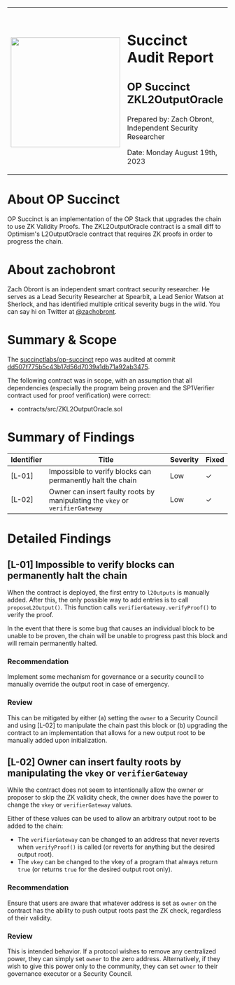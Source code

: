 <table>
    <tr><th></th><th></th></tr>
    <tr>
        <td><img src="https://img.cryptorank.io/coins/succinct1711041465331.png" width="250" height="250" /></td>
        <td>
            <h1>Succinct Audit Report</h1>
            <h2>OP Succinct ZKL2OutputOracle</h2>
            <p>Prepared by: Zach Obront, Independent Security Researcher</p>
            <p>Date: Monday August 19th, 2023</p>
        </td>
    </tr>
</table>

# About **OP Succinct**

OP Succinct is an implementation of the OP Stack that upgrades the chain to use ZK Validity Proofs. The ZKL2OutputOracle contract is a small diff to Optimism's L2OutputOracle contract that requires ZK proofs in order to progress the chain.

# About **zachobront**

Zach Obront is an independent smart contract security researcher. He serves as a Lead Security Researcher at Spearbit, a Lead Senior Watson at Sherlock, and has identified multiple critical severity bugs in the wild. You can say hi on Twitter at [@zachobront](http://twitter.com/zachobront).

# Summary & Scope

The [succinctlabs/op-succinct](https://github.com/succinctlabs/op-succinct/) repo was audited at commit [dd507f775b5c43b17d56d7039a1db71a92ab3475](https://github.com/succinctlabs/op-succinct/commit/dd507f775b5c43b17d56d7039a1db71a92ab3475).

The following contract was in scope, with an assumption that all dependencies (especially the program being proven and the SP1Verifier contract used for proof verification) were correct:
- contracts/src/ZKL2OutputOracle.sol

# Summary of Findings

| Identifier     | Title                        | Severity      | Fixed |
| ------ | ---------------------------- | ------------- | ----- |
| [L-01] | Impossible to verify blocks can permanently halt the chain | Low | ✓ |
| [L-02] | Owner can insert faulty roots by manipulating the `vkey` or `verifierGateway` | Low | ✓ |

# Detailed Findings


## [L-01] Impossible to verify blocks can permanently halt the chain

When the contract is deployed, the first entry to `l2Outputs` is manually added. After this, the only possible way to add entries is to call `proposeL2Output()`. This function calls `verifierGateway.verifyProof()` to verify the proof.

In the event that there is some bug that causes an individual block to be unable to be proven, the chain will be unable to progress past this block and will remain permanently halted.

### Recommendation

Implement some mechanism for governance or a security council to manually override the output root in case of emergency.

### Review

This can be mitigated by either (a) setting the `owner` to a Security Council and using [L-02] to manipulate the chain past this block or (b) upgrading the contract to an implementation that allows for a new output root to be manually added upon initialization.

## [L-02] Owner can insert faulty roots by manipulating the `vkey` or `verifierGateway`

While the contract does not seem to intentionally allow the owner or proposer to skip the ZK validity check, the owner does have the power to change the `vkey` or `verifierGateway` values.

Either of these values can be used to allow an arbitrary output root to be added to the chain:
- The `verifierGateway` can be changed to an address that never reverts when `verifyProof()` is called (or reverts for anything but the desired output root).
- The `vkey` can be changed to the vkey of a program that always return `true` (or returns `true` for the desired output root only).

### Recommendation

Ensure that users are aware that whatever address is set as `owner` on the contract has the ability to push output roots past the ZK check, regardless of their validity.

### Review

This is intended behavior. If a protocol wishes to remove any centralized power, they can simply set `owner` to the zero address. Alternatively, if they wish to give this power only to the community, they can set `owner` to their governance executor or a Security Council.
